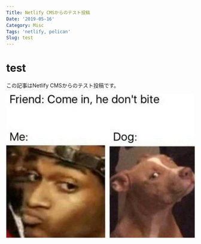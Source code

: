 ```yaml
---
Title: Netlify CMSからのテスト投稿
Date: '2019-05-16'
Category: Misc
Tags: 'netlify, pelican'
Slug: test
---
```

# test

この記事はNetlify CMSからのテスト投稿です。  


![test](/images/tumblr_inline_ovcrrtwwyg1tui8uv_540.jpg)
